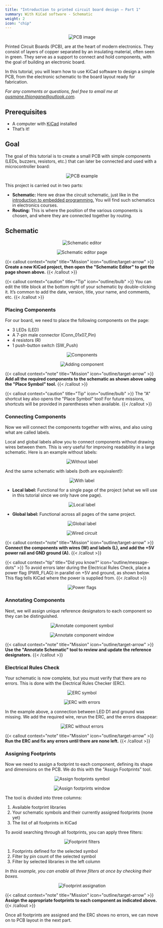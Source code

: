 ```yaml
---
title: "Introduction to printed circuit board design – Part 1"
summary: With KiCad software - Schematic
weight: 2
icon: "chip"
---
```


<p align="center">
    <img src="/chroma/images/pcb.png" alt="PCB image" class="w-full h-auto" />
</p>

Printed Circuit Boards (PCB), are at the heart of modern electronics. They consist of layers of copper separated by an insulating material, often seen in green. They serve as a support to connect and hold components, with the goal of building an electronic board.

In this tutorial, you will learn how to use KiCad software to design a simple PCB, from the electronic schematic to the board layout ready for fabrication.

_For any comments or questions, feel free to email me at [ousmane.thiongane@outlook.com](mailto:ousmane.thiongane@outlook.com)._

## Prerequisites

* A computer with [KiCad](https://www.kicad.org/) installed
* That’s it!

## Goal

The goal of this tutorial is to create a small PCB with simple components (LEDs, buzzers, resistors, etc.) that can later be connected and used with a microcontroller board:

<p align="center">
    <img src="/chroma/images/schematic1.png" alt="PCB example" class="w-full h-auto" />
</p>

This project is carried out in two parts:

* **Schematic:** Here we draw the circuit schematic, just like in the [introduction to embedded programming.]() You will find such schematics in electronics courses.
* **Routing:** This is where the position of the various components is chosen, and where they are connected together by routing.

## Schematic

<p align="center">
    <img src="/chroma/images/schematic2_en.png" alt="Schematic editor" class="w-full h-auto" />
</p>

<p align="center">
    <img src="/chroma/images/schematic3.jpg" alt="Schematic editor page" class="w-full h-auto" />
</p>

{{< callout context="note" title="Mission" icon="outline/target-arrow" >}}
**Create a new KiCad project, then open the "Schematic Editor" to get the page shown above.**
{{< /callout >}}

{{< callout context="caution" title="Tip" icon="outline/bulb" >}}
You can edit the title block at the bottom right of your schematic by double-clicking it. It’s common to add the date, version, title, your name, and comments, etc.
{{< /callout >}}

### Placing Components

For our board, we need to place the following components on the page:

* 3 LEDs (LED)
* A 7-pin male connector (Conn_01x07_Pin)
* 4 resistors (R)
* 1 push-button switch (SW_Push)

<p align="center">
    <img src="/chroma/images/schematic4.jpg" alt="Components" class="w-full h-auto" />
</p>

<p align="center">
    <img src="/chroma/images/schematic5.jpg" alt="Adding component" class="w-full h-auto" />
</p>

{{< callout context="note" title="Mission" icon="outline/target-arrow" >}}
**Add all the required components to the schematic as shown above using the "Place Symbol" tool.**
{{< /callout >}}

{{< callout context="caution" title="Tip" icon="outline/bulb" >}}
The "A" shortcut key also opens the "Place Symbol" tool! For future missions, shortcuts will be provided in parentheses when available.
{{< /callout >}}

### Connecting Components

Now we will connect the components together with wires, and also using what are called labels.

Local and global labels allow you to connect components without drawing wires between them. This is very useful for improving readability in a large schematic. Here is an example without labels:

<p align="center">
    <img src="/chroma/images/schematic6.jpg" alt="Without label" class="w-full h-auto" />
</p>

And the same schematic with labels (both are equivalent!):

<p align="center">
    <img src="/chroma/images/schematic7.jpg" alt="With label" class="w-full h-auto" />
</p>

* **Local label:** Functional for a single page of the project (what we will use in this tutorial since we only have one page).

<p align="center">
    <img src="/chroma/images/schematic8.jpg" alt="Local label" class="w-full h-auto" />
</p>

* **Global label:** Functional across all pages of the same project.

<p align="center">
    <img src="/chroma/images/schematic9.jpg" alt="Global label" class="w-full h-auto" />
</p>

<p align="center">
    <img src="/chroma/images/schematic10.jpg" alt="Wired circuit" class="w-full h-auto" />
</p>

{{< callout context="note" title="Mission" icon="outline/target-arrow" >}}
**Connect the components with wires (W) and labels (L), and add the +5V power rail and GND ground (A).**
{{< /callout >}}

{{< callout context="tip" title="Did you know?" icon="outline/message-dots" >}}
To avoid errors later during the Electrical Rules Check, place a power flag (PWR_FLAG) in parallel on +5V and ground, as shown below. This flag tells KiCad where the power is supplied from.
{{< /callout >}}

<p align="center">
    <img src="/chroma/images/schematic11.jpg" alt="Power flags" class="w-full h-auto" />
</p>

### Annotating Components

Next, we will assign unique reference designators to each component so they can be distinguished.

<p align="center">
    <img src="/chroma/images/schematic12.jpg" alt="Annotate component symbol" class="w-full h-auto" />
</p>

<p align="center">
    <img src="/chroma/images/schematic13_en.png" alt="Annotate component window" class="w-full h-auto" />
</p>

{{< callout context="note" title="Mission" icon="outline/target-arrow" >}}
**Use the "Annotate Schematic" tool to review and update the reference designators.**
{{< /callout >}}

### Electrical Rules Check

Your schematic is now complete, but you must verify that there are no errors. This is done with the Electrical Rules Checker (ERC).

<p align="center">
    <img src="/chroma/images/schematic20.jpg" alt="ERC symbol" class="w-full h-auto" />
</p>

<p align="center">
    <img src="/chroma/images/schematic14_en.png" alt="ERC with errors" class="w-full h-auto" />
</p>

In the example above, a connection between LED D1 and ground was missing. We add the required wire, rerun the ERC, and the errors disappear:

<p align="center">
    <img src="/chroma/images/schematic15_en.png" alt="ERC without errors" class="w-full h-auto" />
</p>

{{< callout context="note" title="Mission" icon="outline/target-arrow" >}}
**Run the ERC and fix any errors until there are none left.**
{{< /callout >}}

### Assigning Footprints

Now we need to assign a footprint to each component, defining its shape and dimensions on the PCB. We do this with the "Assign Footprints" tool.

<p align="center">
    <img src="/chroma/images/schematic16.jpg" alt="Assign footprints symbol" class="w-full h-auto" />
</p>

<p align="center">
    <img src="/chroma/images/schematic17.jpg" alt="Assign footprints window" class="w-full h-auto" />
</p>

The tool is divided into three columns:

1. Available footprint libraries
2. Your schematic symbols and their currently assigned footprints (none yet)
3. The list of all footprints in KiCad

To avoid searching through all footprints, you can apply three filters:

<p align="center">
    <img src="/chroma/images/schematic18.jpg" alt="Footprint filters" class="w-full h-auto" />
</p>

1. Footprints defined for the selected symbol
2. Filter by pin count of the selected symbol
3. Filter by selected libraries in the left column

_In this example, you can enable all three filters at once by checking their boxes._

<p align="center">
    <img src="/chroma/images/schematic19.jpg" alt="Footprint assignation" class="w-full h-auto" />
</p>

{{< callout context="note" title="Mission" icon="outline/target-arrow" >}}
**Assign the appropriate footprints to each component as indicated above.**
{{< /callout >}}

Once all footprints are assigned and the ERC shows no errors, we can move on to PCB layout in the next part.
